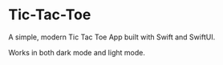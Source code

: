 # Tic-Tac-Toe
A simple, modern Tic Tac Toe App built with Swift and SwiftUI.

Works in both dark mode and light mode.

